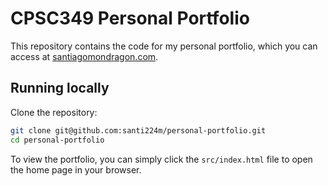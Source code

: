 # CPSC349 Personal Portfolio

This repository contains the code for my personal portfolio, which you can access at [santiagomondragon.com](https://www.santiagomondragon.com/).

## Running locally

Clone the repository:

```bash
git clone git@github.com:santi224m/personal-portfolio.git
cd personal-portfolio
```

To view the portfolio, you can simply click the ```src/index.html``` file to open the home page in your browser.
